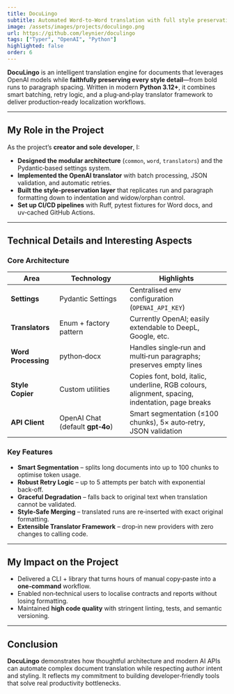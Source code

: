 ```yaml
---
title: DocuLingo
subtitle: Automated Word-to-Word translation with full style preservation
image: /assets/images/projects/doculingo.png
url: https://github.com/leynier/doculingo
tags: ["Typer", "OpenAI", "Python"]
highlighted: false
order: 6
---
```


**DocuLingo** is an intelligent translation engine for documents that leverages OpenAI models while **faithfully preserving every style detail**—from bold runs to paragraph spacing. Written in modern **Python 3.12+**, it combines smart batching, retry logic, and a plug‑and‑play translator framework to deliver production‑ready localization workflows.

---

## My Role in the Project

As the project’s **creator and sole developer**, I:

* **Designed the modular architecture** (`common`, `word`, `translators`) and the Pydantic‑based settings system.
* **Implemented the OpenAI translator** with batch processing, JSON validation, and automatic retries.
* **Built the style‑preservation layer** that replicates run and paragraph formatting down to indentation and widow/orphan control.
* **Set up CI/CD pipelines** with Ruff, pytest fixtures for Word docs, and uv‑cached GitHub Actions.

---

## Technical Details and Interesting Aspects

### Core Architecture

| Area                | Technology                       | Highlights                                                                                      |
| ------------------- | -------------------------------- | ----------------------------------------------------------------------------------------------- |
| **Settings**        | Pydantic Settings                | Centralised env configuration (`OPENAI_API_KEY`)                                                |
| **Translators**     | Enum + factory pattern           | Currently OpenAI; easily extendable to DeepL, Google, etc.                                      |
| **Word Processing** | python‑docx                      | Handles single‑run and multi‑run paragraphs; preserves empty lines                              |
| **Style Copier**    | Custom utilities                 | Copies font, bold, italic, underline, RGB colours, alignment, spacing, indentation, page breaks |
| **API Client**      | OpenAI Chat (default **gpt‑4o**) | Smart segmentation (≤100 chunks), 5× auto‑retry, JSON validation                                |

### Key Features

* **Smart Segmentation** – splits long documents into up to 100 chunks to optimise token usage.
* **Robust Retry Logic** – up to 5 attempts per batch with exponential back‑off.
* **Graceful Degradation** – falls back to original text when translation cannot be validated.
* **Style‑Safe Merging** – translated runs are re‑inserted with exact original formatting.
* **Extensible Translator Framework** – drop‑in new providers with zero changes to calling code.

---

## My Impact on the Project

* Delivered a CLI + library that turns hours of manual copy‑paste into a **one‑command** workflow.
* Enabled non‑technical users to localise contracts and reports without losing formatting.
* Maintained **high code quality** with stringent linting, tests, and semantic versioning.

---

## Conclusion

**DocuLingo** demonstrates how thoughtful architecture and modern AI APIs can automate complex document translation while respecting author intent and styling. It reflects my commitment to building developer‑friendly tools that solve real productivity bottlenecks.
